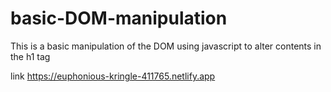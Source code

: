 # basic-DOM-manipulation

This is a basic manipulation of the DOM using javascript to alter contents in the h1 tag

link https://euphonious-kringle-411765.netlify.app
